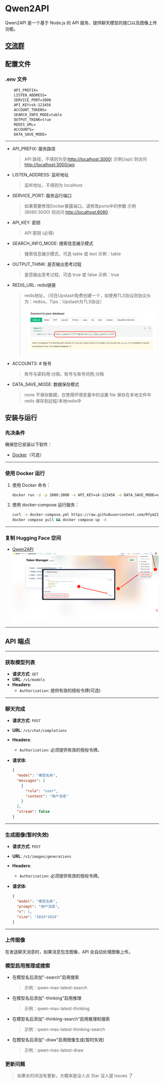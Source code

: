 # Qwen2API

Qwen2API 是一个基于 Node.js 的 API 服务，提供聊天模型的接口以及图像上传功能。

## [交流群](https://t.me/nodejs_project)

## 配置文件

### .env 文件

```plaintext
    API_PREFIX=
    LISTEN_ADDRESS=
    SERVICE_PORT=3000
    API_KEY=sk-123456
    ACCOUNT_TOKENS=
    SEARCH_INFO_MODE=table
    OUTPUT_THINK=true
    REDIS_URL=
    ACCOUNTS=
    DATA_SAVE_MODE=
```

---

- API_PREFIX: 服务路径
    > API 路径，不填则为空(<http://localhost:3000>)
    > 示例(/api) 则访问 <http://localhost:3000/api>
- LISTEN_ADDRESS: 监听地址
    > 监听地址，不填则为 localhost
- SERVICE_PORT: 服务运行端口
    > 如果需要修改Docker暴露端口，请修改ports中的参数
    >示例(8080:3000) 则访问 <http://localhost:8080>
- API_KEY: 密钥
    > API 密钥 (必填)
- SEARCH_INFO_MODE: 搜索信息展示模式
    > 搜索信息展示模式，可选 table 或 text
    > 示例：table
- OUTPUT_THINK: 是否输出思考过程
    > 是否输出思考过程，可选 true 或 false
    > 示例：true
- REDIS_URL: redis链接
    > redis地址，（可在Upstash免费创建一个，如使用TLS协议则协议头为：rediss，Tips：Upstash为TLS协议）
    ![upstash](./docs/images/upstash.png)
- ACCOUNTS: # 账号
    > 账号与密码用:分隔，账号与账号间用,分隔
- DATA_SAVE_MODE: 数据保存模式
    > none 不保存数据，仅使用环境变量中的设置
    > file 保存在本地文件中
    > redis 保存到远程/本地redis中

## 安装与运行

### 先决条件

确保您已安装以下软件：

- [Docker](https://www.docker.com/)（可选）

---

### 使用 Docker 运行

1. 使用 Docker 命令：

   ```bash
   docker run -d -p 3000:3000 -e API_KEY=sk-123456 -e DATA_SAVE_MODE=none -e ACCOUNTS= --name qwen2api rfym21/qwen2api:latest
   ```

2. 使用 docker-compose 运行服务：

   ```bash
   curl -o docker-compose.yml https://raw.githubusercontent.com/Rfym21/Qwen2API/refs/heads/main/docker-compose.yml
   docker compose pull && docker compose up -d
   ```

---

### 复制 Hugging Face 空间

- [Qwen2API](https://huggingface.co/spaces/devme/q2waepnilm)
![hf](./docs/images/hf.png)

---

## API 端点

---

### 获取模型列表

- **请求方式**: `GET`
- **URL**: `/v1/models`
- **Headers**:
  - `Authorization`: 提供有效的授权令牌(可选)

---

### 聊天完成

- **请求方式**: `POST`
- **URL**: `/v1/chat/completions`
- **Headers**:
  - `Authorization`: 必须提供有效的授权令牌。
- **请求体**:

  ```json
  {
    "model": "模型名称",
    "messages": [
      {
        "role": "user",
        "content": "用户消息"
      }
    ],
    "stream": false
  }
  ```

---

### 生成图像(暂时失效)

- **请求方式**: `POST`
- **URL**: `/v1/images/generations`
- **Headers**:
  - `Authorization`: 必须提供有效的授权令牌。
- **请求体**:

  ```json
  {
    "model": "模型名称",
    "prompt": "用户消息",
    "n": 1,
    "size": "1024*1024"
  }
  ```

---

### 上传图像

在发送聊天消息时，如果消息包含图像，API 会自动处理图像上传。

### 模型启用推理或搜索

- 在模型名后添加"-search"启用搜索

  > 示例：qwen-max-latest-search

- 在模型名后添加"-thinking"启用推理

  > 示例：qwen-max-latest-thinking

- 在模型名后添加"-thinking-search"启用推理和搜索

  > 示例：qwen-max-latest-thinking-search

- 在模型名后添加"-draw"启用图像生成(暂时失效)

  > 示例：qwen-max-latest-draw
>
### 更新问题

> 如果长时间没有更新，大概率是没人点 Star 没人提 Issues 了
